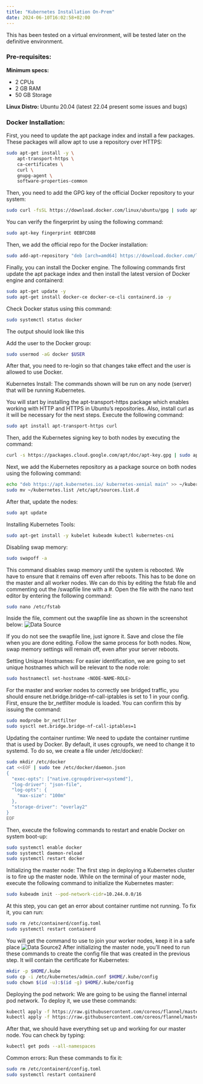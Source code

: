 ```yaml
---
title: "Kubernetes Installation On-Prem"
date: 2024-06-10T16:02:58+02:00
---
```

This has been tested on a virtual environment, will be tested later on the definitive environment.

### Pre-requisites:

**Minimum specs:** 
- 2 CPUs
- 2 GB RAM
- 50 GB Storage

**Linux Distro:** Ubuntu 20.04 (latest 22.04 present some issues and bugs)

### Docker Installation:

First, you need to update the apt package index and install a few packages. These packages will allow apt to use a repository over HTTPS:
```sh
sudo apt-get install -y \
    apt-transport-https \
    ca-certificates \
    curl \
    gnupg-agent \
    software-properties-common
```
Then, you need to add the GPG key of the official Docker repository to your system:

```sh
sudo curl -fsSL https://download.docker.com/linux/ubuntu/gpg | sudo apt-key add -
```
You can verify the fingerprint by using the following command:

```sh
sudo apt-key fingerprint 0EBFCD88
```


Then, we add the official repo for the Docker installation:

```sh
sudo add-apt-repository "deb [arch=amd64] https://download.docker.com/linux/ubuntu $(lsb_release -cs) stable"
```
Finally, you can install the Docker engine. The following commands first update the apt package index and then install the latest version of Docker engine and containerd:

```sh
sudo apt-get update -y
sudo apt-get install docker-ce docker-ce-cli containerd.io -y
```
Check Docker status using this command:

```sh
sudo systemctl status docker
```
The output should look like this

Add the user to the Docker group:

```sh
sudo usermod -aG docker $USER
```
After that, you need to re-login so that changes take effect and the user is allowed to use Docker.

Kubernetes Install:
The commands shown will be run on any node (server) that will be running Kubernetes.

You will start by installing the apt-transport-https package which enables working with HTTP and HTTPS in Ubuntu’s repositories. Also, install curl as it will be necessary for the next steps. Execute the following command:

```sh
sudo apt install apt-transport-https curl
```
Then, add the Kubernetes signing key to both nodes by executing the command:

```sh
curl -s https://packages.cloud.google.com/apt/doc/apt-key.gpg | sudo apt-key add -
```
Next, we add the Kubernetes repository as a package source on both nodes using the following command:

```sh
echo "deb https://apt.kubernetes.io/ kubernetes-xenial main" >> ~/kubernetes.list
sudo mv ~/kubernetes.list /etc/apt/sources.list.d
```
After that, update the nodes:

```sh
sudo apt update
```
Installing Kubernetes Tools:

```sh
sudo apt-get install -y kubelet kubeadm kubectl kubernetes-cni
```
Disabling swap memory:

```sh
sudo swapoff -a
```
This command disables swap memory until the system is rebooted. We have to ensure that it remains off even after reboots. This has to be done on the master and all worker nodes. We can do this by editing the fstab file and commenting out the /swapfile line with a #. Open the file with the nano text editor by entering the following command:

```sh
sudo nano /etc/fstab
```
Inside the file, comment out the swapfile line as shown in the screenshot below:
![Data Source](/fstab.png)

If you do not see the swapfile line, just ignore it. Save and close the file when you are done editing. Follow the same process for both nodes. Now, swap memory settings will remain off, even after your server reboots.

Setting Unique Hostnames:
For easier identification, we are going to set unique hostnames which will be relevant to the node role:

```sh
sudo hostnamectl set-hostname <NODE-NAME-ROLE>
```
For the master and worker nodes to correctly see bridged traffic, you should ensure net.bridge.bridge-nf-call-iptables is set to 1 in your config. First, ensure the br_netfilter module is loaded. You can confirm this by issuing the command:

```sh
sudo modprobe br_netfilter
sudo sysctl net.bridge.bridge-nf-call-iptables=1
```
Updating the container runtime:
We need to update the container runtime that is used by Docker. By default, it uses cgroupfs, we need to change it to systemd. To do so, we create a file under /etc/docker/:

```sh
sudo mkdir /etc/docker
cat <<EOF | sudo tee /etc/docker/daemon.json
{ 
  "exec-opts": ["native.cgroupdriver=systemd"],
  "log-driver": "json-file",
  "log-opts": { 
    "max-size": "100m" 
  },
  "storage-driver": "overlay2"
}
EOF
```
Then, execute the following commands to restart and enable Docker on system boot-up:

```sh
sudo systemctl enable docker
sudo systemctl daemon-reload
sudo systemctl restart docker
```
Initializing the master node:
The first step in deploying a Kubernetes cluster is to fire up the master node. While on the terminal of your master node, execute the following command to initialize the Kubernetes master:

```sh
sudo kubeadm init --pod-network-cidr=10.244.0.0/16
```
At this step, you can get an error about container runtime not running. To fix it, you can run:

```sh
sudo rm /etc/containerd/config.toml
sudo systemctl restart containerd
```
You will get the command to use to join your worker nodes, keep it in a safe place
![Data Source2](/join.png)
After initializing the master node, you’ll need to run these commands to create the config file that was created in the previous step. It will contain the certificate for Kubernetes:

```sh
mkdir -p $HOME/.kube
sudo cp -i /etc/kubernetes/admin.conf $HOME/.kube/config
sudo chown $(id -u):$(id -g) $HOME/.kube/config
```
Deploying the pod network:
We are going to be using the flannel internal pod network. To deploy it, we use these commands:

```sh
kubectl apply -f https://raw.githubusercontent.com/coreos/flannel/master/Documentation/kube-flannel.yml
kubectl apply -f https://raw.githubusercontent.com/coreos/flannel/master/Documentation/k8s-manifests/kube-flannel-rbac.yml
```
After that, we should have everything set up and working for our master node. You can check by typing:

```sh
kubectl get pods --all-namespaces
```
Common errors:
Run these commands to fix it:

```sh
sudo rm /etc/containerd/config.toml
sudo systemctl restart containerd
```
